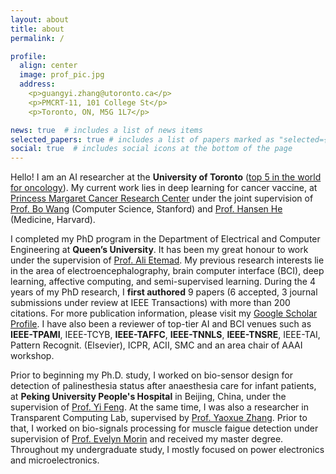 ```yaml
---
layout: about
title: about
permalink: /

profile:
  align: center
  image: prof_pic.jpg
  address:
    <p>guangyi.zhang@utoronto.ca</p>
    <p>PMCRT-11, 101 College St</p>
    <p>Toronto, ON, M5G 1L7</p>

news: true  # includes a list of news items
selected_papers: true # includes a list of papers marked as "selected={true}"
social: true  # includes social icons at the bottom of the page
---
```


Hello! I am an AI researcher at the **University of Toronto** ([top 5 in the world for oncology](https://www.usnews.com/education/best-global-universities/oncology)). My current work lies in deep learning for cancer vaccine, at [Princess Margaret Cancer Research Center](https://www.uhnresearch.ca/institutes/pm) under the joint supervision of [Prof. Bo Wang](https://wanglab.ml/) (Computer Science, Stanford) and [Prof. Hansen He](http://www.hansenhelab.org/) (Medicine, Harvard).


I completed my PhD program in the Department of Electrical and Computer Engineering at **Queen’s University**. It has been my great honour to work under the supervision of [Prof. Ali Etemad](https://www.aiimlab.com/director). My previous research interests lie in the area of electroencephalography, brain computer interface (BCI), deep learning, affective computing, and semi-supervised learning. During the 4 years of my PhD research, I **first authored** 9 papers (6 accepted, 3 journal submissions under review at IEEE Transactions) with more than 200 citations. For more publication information, please visit my [Google Scholar Profile](https://scholar.google.ca/citations?user=ITguoVwAAAAJ&hl=en&oi=ao).
I have also been a reviewer of top-tier AI and BCI venues such as **IEEE-TPAMI**, IEEE-TCYB, **IEEE-TAFFC**, **IEEE-TNNLS**, **IEEE-TNSRE**, IEEE-TAI, Pattern Recognit. (Elsevier), ICPR, ACII, SMC and an area chair of AAAI workshop. 

Prior to beginning my Ph.D. study, I worked on bio-sensor design for detection of palinesthesia status after anaesthesia care for infant patients, at **Peking University People's Hospital** in Beijing, China, under the supervision of [Prof. Yi Feng](https://english.pkuph.cn/html/care/departments/medica/Pain_Medicine/324.html). At the same time, I was also a researcher in Transparent Computing Lab, supervised by [Prof. Yaoxue Zhang](https://www.cs.tsinghua.edu.cn/csen/info/1059/4004.htm). Prior to that, I worked on bio-signals processing for muscle faigue detection under supervision of [Prof. Evelyn Morin](https://www.queensu.ca/research/find-researchers/members/1728/profile) and received my master degree. Throughout my undergraduate study, I mostly focused on power electronics and microelectronics. 


